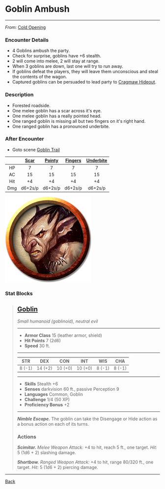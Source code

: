 # Goblin Ambush
---

_From_: [Cold Opening](../scenes/cold-opening.md)

### Encounter Details
- 4 Goblins ambush the party.
- Check for surprise, goblins have +6 stealth.
- 2 will come into melee, 2 will stay at range.
- When 3 goblins are down, last one will try to run away.
- If goblins defeat the players, they will leave them unconscious and steal the contents of the wagon.
- Captured goblins can be persuaded to lead party to [Cragmaw Hideout](../locations/cragmaw-hideout.md).

### Description
- Forested roadside.
- One melee goblin has a scar across it's eye.
- One melee goblin has a really pointed head.
- One ranged goblin is missing all but two fingers on it's right hand.
- One ranged goblin has a pronounced underbite.

### After Encounter
 - Goto scene [Goblin Trail](../scenes/goblin-trail.md)

||[Scar](#goblin)|[Pointy](#goblin)|[Fingers](#goblin)|[Underbite](#goblin)|
|:-:|:-:|:-:|:-:|:-:|
|HP|7|7|7|7|
|AC|15|15|15|15|
|Hit|+4|+4|+4|+4|
|Dmg|d6+2s/p|d6+2s/p|d6+2s/p|d6+2s/p|

![Goblin](../monsters/images/goblin.png)

### Stat Blocks
>## [Goblin](https://5e.tools/bestiary.html#goblin_mm)
>*Small humanoid (goblinoid), neutral evil*
>___
>- **Armor Class** 15 (leather armor, shield)
>- **Hit Points** 7 (2d6)
>- **Speed** 30 ft.
>___
>|STR|DEX|CON|INT|WIS|CHA|
>|:---:|:---:|:---:|:---:|:---:|:---:|
>|8 (-1)|14 (+2)|10 (+0)|10 (+0)|8 (-1)|8 (-1)|
>___
>- **Skills** Stealth +6
>- **Senses** darkvision 60 ft., passive Perception 9
>- **Languages** Common, Goblin
>- **Challenge** 1/4 (50 XP)
>- **Proficiency Bonus** +2
>___
>***Nimble Escape.*** The goblin can take the Disengage or Hide action as a bonus action on each of its turns.  
>
>### Actions
>***Scimitar.*** *Melee Weapon Attack:* +4 to hit, reach 5 ft., one target. *Hit:* 5 (1d6 + 2) slashing damage.  
>
>***Shortbow.*** *Ranged Weapon Attack:* +4 to hit, range 80/320 ft., one target. *Hit:* 5 (1d6 + 2) piercing damage.

---
[Back](./encounters.md)